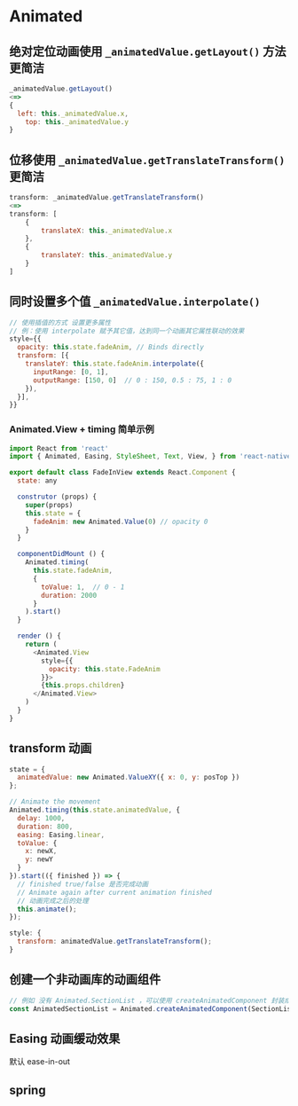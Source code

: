 # Animated

## 绝对定位动画使用 `_animatedValue.getLayout()` 方法更简洁

```js
_animatedValue.getLayout()
<=>
{
  left: this._animatedValue.x,
    top: this._animatedValue.y
}
```

## 位移使用 `_animatedValue.getTranslateTransform()` 更简洁

```js
transform: _animatedValue.getTranslateTransform()
<=>
transform: [
    {
        translateX: this._animatedValue.x
    },
    {
        translateY: this._animatedValue.y
    }
]
```

## 同时设置多个值 `_animatedValue.interpolate()`

```js
// 使用插值的方式 设置更多属性
// 例：使用 interpolate 赋予其它值，达到同一个动画其它属性联动的效果
style={{
  opacity: this.state.fadeAnim, // Binds directly
  transform: [{
    translateY: this.state.fadeAnim.interpolate({
      inputRange: [0, 1],
      outputRange: [150, 0]  // 0 : 150, 0.5 : 75, 1 : 0
    }),
  }],
}}
```

### Animated.View + timing 简单示例

```js
import React from 'react'
import { Animated, Easing, StyleSheet, Text, View, } from 'react-native'

export default class FadeInView extends React.Component {
  state: any

  construtor (props) {
    super(props)
    this.state = {
      fadeAnim: new Animated.Value(0) // opacity 0
    }
  }

  componentDidMount () {
    Animated.timing(
      this.state.fadeAnim,
      {
        toValue: 1,  // 0 - 1
        duration: 2000
      }
    ).start()
  }

  render () {
    return (
      <Animated.View
        style={{
          opacity: this.state.FadeAnim
        }}>
        {this.props.children}
      </Animated.View>
    )
  }
}
```

## transform 动画

```js
state = {
  animatedValue: new Animated.ValueXY({ x: 0, y: posTop })
};

// Animate the movement
Animated.timing(this.state.animatedValue, {
  delay: 1000,
  duration: 800,
  easing: Easing.linear,
  toValue: {
    x: newX,
    y: newY
  }
}).start(({ finished }) => {
  // finished true/false 是否完成动画
  // Animate again after current animation finished
  // 动画完成之后的处理
  this.animate();
});

style: {
  transform: animatedValue.getTranslateTransform();
}
```

## 创建一个非动画库的动画组件

```js
// 例如 没有 Animated.SectionList ，可以使用 createAnimatedComponent 封装成动画组件
const AnimatedSectionList = Animated.createAnimatedComponent(SectionList);
```

## Easing 动画缓动效果

默认 ease-in-out

## spring
